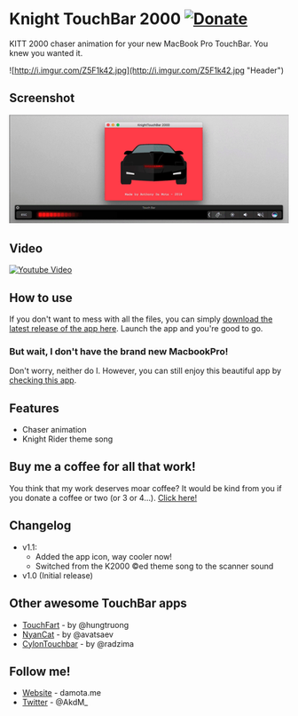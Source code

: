 # Knight TouchBar 2000 [![Donate](https://img.shields.io/badge/Donate-PayPal-green.svg)](https://PayPal.Me/AnthonyDaMota)

KITT 2000 chaser animation for your new MacBook Pro TouchBar. You knew you wanted it.

![http://i.imgur.com/Z5F1k42.jpg](http://i.imgur.com/Z5F1k42.jpg "Header")

## Screenshot

![KnightTouchBar 2000](screenshot.gif?raw=true "Screenshot")

## Video

[![Youtube Video](https://img.youtube.com/vi/aH_zhQm2_54/0.jpg)](https://youtu.be/aH_zhQm2_54)

## How to use

If you don't want to mess with all the files, you can simply [download the latest release of the app here][latest-release]. Launch the app and you're good to go.

### But wait, I don't have the brand new MacbookPro!

Don't worry, neither do I.
However, you can still enjoy this beautiful app by [checking this app][touchbar-launcher].

## Features

* Chaser animation
* Knight Rider theme song

## Buy me a coffee for all that work!

You think that my work deserves moar coffee? It would be kind from you if you donate a coffee or two (or 3 or 4…). [Click here!][paypal]

## Changelog

* v1.1:
	* Added the app icon, way cooler now!
	* Switched from the K2000 ©ed theme song to the scanner sound
* v1.0 (Initial release)

## Other awesome TouchBar apps

* [TouchFart][touchfart] - by @hungtruong
* [NyanCat][nyancat] - by @avatsaev
* [CylonTouchbar][cylontouchbar] - by @radzima

## Follow me!

* [Website][anthony-website] - damota.me
* [Twitter][anthony-twitter] - @AkdM_

[touchfart]: <https://github.com/hungtruong/TouchFart>
[nyancat]: <https://github.com/avatsaev/touchbar_nyancat>
[cylontouchbar]: <https://github.com/radzima/CylonTouchbar>
[latest-release]: <https://github.com/AkdM/KnightTouchBar2000/releases/latest>
[touchbar-launcher]: <https://github.com/zats/TouchBarLauncher>
[anthony-website]: <https://www.damota.me>
[anthony-twitter]: <https://www.twitter.com/AkdM_>
[paypal]: <https://PayPal.Me/AnthonyDaMota>